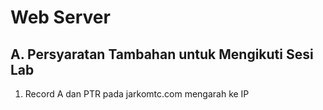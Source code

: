 # Web Server
## A. Persyaratan Tambahan untuk Mengikuti Sesi Lab
1. Record A dan PTR pada jarkomtc.com mengarah ke IP 
<!--stackedit_data:
eyJoaXN0b3J5IjpbLTc5MDU2MDI5Nl19
-->